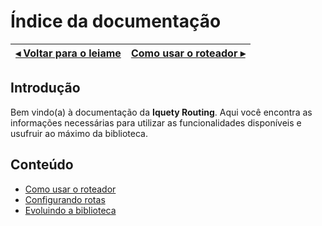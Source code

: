 # Índice da documentação

[◂ Voltar para o leiame](leiame.md) | [Como usar o roteador ▸](01-roteador.md)
-- | --

## Introdução

Bem vindo(a) à documentação da **Iquety Routing**. Aqui você encontra as informações necessárias para utilizar as funcionalidades disponíveis e usufruir ao máximo da biblioteca.

## Conteúdo

- [Como usar o roteador](01-roteador.md)
- [Configurando rotas](02-rota.md)
- [Evoluindo a biblioteca](99-evoluindo-a-biblioteca.md)
